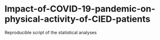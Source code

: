 # Impact-of-COVID-19-pandemic-on-physical-activity-of-CIED-patients
Reproducible script of the statistical analyses
